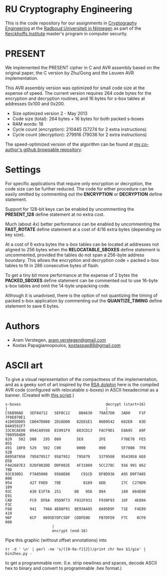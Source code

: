 RU Cryptography Engineering
===========================
This is the code repository for our assignments in
[Cryptography Engineering](http://rucryptoengineering.wordpress.com) at the 
[Radboud Universiteit in Nijmegen](http://www.ru.nl/) as part of the 
[Kerckhoffs Institute](http://www.kerckhoffs-institute.org/) master's program in
computer security.

PRESENT
=======
We implemented the PRESENT cipher in C and AVR assembly based on the original
paper, the C version by Zhu/Gong and the Leuven AVR implementation.

This AVR assembly version was optimized for small code size at the expense of
speed.
The current version requires 264 code bytes for the encryption and decryption
routines, and 16 bytes for s-box tables at addresses 0x100 and 0x200.

* Size optimized version 2 - May 2013
* Code size (total):           264 bytes + 16 bytes for both packed s-boxes
* RAM words:                    18
* Cycle count (encryption): 210445 (57274 for 2 extra instructions)
* Cycle count (decryption): 279916 (79036 for 2 extra instructions)

The speed-optimized version of the algorithm can be found at
[my co-author's github browsable repository](
https://github.com/kostaspap88/PRESENT_speed_implementation/).

Settings
========
For specific applications that require only encryption or decryption, the code
size can be further reduced.
The code for either procedure can be easily omitted by commenting out the
**ENCRYPTION** or **DECRYPTION** define statement.

Support for 128-bit keys can be enabled by uncommenting the **PRESENT_128**
define statement at no extra cost.

Much (about 4x) better performance can be enabled by uncommenting the
**FAST_ROTATE** define statement at a cost of 4/16 extra bytes (depending
on key size).

At a cost of 6 extra bytes the s-box tables can be located at addresses not
aligned to 256 bytes when the **RELOCATABLE_SBOXES** define statement is
uncommented, provided the tables do not span a 256-byte address boundary.
This allows the encryption and decryption code + packed s-box tables to fit in
286 consecutive bytes of flash.

To get a tiny bit more performance at the expense of 2 bytes the
**PACKED_SBOXES** define statement can be commented out to use 16-byte s-box
tables and omit the 14-byte unpacking code.

Although it is unadvised, there is the option of not quantizing the timing of
packed s-box application by commenting out the **QUANTIZE_TIMING** define
statement to save 6 bytes.

Authors
=======
 * Aram Verstegen, aram.verstegen@gmail.com
 * Kostas Papagiannopoulos, kostaspap88@gmail.com

ASCII art
=========
To give a visual representation of the compactness of the implementation, and
as a geeky sort of art inspired by the [RSA dolphin](
http://e-privacy.winstonsmith.info/2007/2005/2002/munitions/documents/rsafin)
here is the compiled AVR code (configured with relocatable s-boxes) in ASCII
hexadecimal as a banner.
(Created with [this script](https://gist.github.com/aczid/5703046).)

    s-boxes                                      decrypt (start+16)
    |                                            |
    C56B90AD   3EF84712   5EF8C12    DB4630   79A57D0   3AD0    F1F  7F0E070E1
    41D05DD05  CD047D080  2D16D00   82E81E1   06D0542   682E0   03D  04A9591F7
    33C0CAE08  894CA9598  81991F9   883CD13   FACF9D1   E8A95   A9F  7089504D0
    829   502  D08   295  089       5E8       2FE       F70E70  FE5     955
    491  10F0  529   502  C00       0000      000       5F7080  7F8     52B
    089587950  795879517  9587952   795879    5379508   9543958 6E0     D5D
    F442687E3  D2DF802DD  DDF082E   4F31089   5CC278C   916 991 862     78D
    93C830D1   F7A85008   9568E08     C91CD   DF8D936   A95 D9F7A85     008
    954        427 F0E0   70E          0189   6DD       27C  C278D9     189
    93C        A30 E1F7A  251      08   956   894       189  664E08     E91
    CAD        FC9  DF6A  95D9F73  F932F931   F930F93   16F   4E894     F3C
    F68        941   7966 4E08F91  8E93AA95   6A95D9F   71E   F4E89     419
    96F        6CF   0895D7DFC5DF  CDDFE0D    FB7DFD9   F7C    0CF0     000
                         |
                         encrypt (end-16)

Pipe this graphic (without offset annotations) into

    tr -d ' \n' | perl -ne 's/([0-9a-f]{2})/print chr hex $1/gie' | bin2hex.py -

to get a programmable rom.
(I.e. strip newlines and spaces, decode ASCII hex to binary and convert to
programmable .hex format.)

